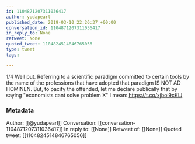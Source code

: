 ```yaml
---
id: 1104871207311036417
author: yudapearl
published_date: 2019-03-10 22:26:37 +00:00
conversation_id: 1104871207311036417
in_reply_to: None
retweet: None
quoted_tweet: 1104824514846765056
type: tweet
tags:

---
```


1/4
Well put. Referring to a scientific paradigm committed to certain tools by the name of the professions that have adopted that paradigm  IS NOT AD HOMINEN. But, to pacify the offended, let me declare publically that by saying "economists cant solve problem X" I mean: https://t.co/xjboi9cKIJ

### Metadata

Author: [[@yudapearl]]
Conversation: [[conversation-1104871207311036417]]
In reply to: [[None]]
Retweet of: [[None]]
Quoted tweet: [[1104824514846765056]]
